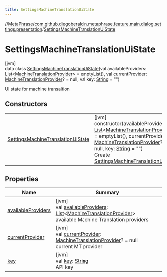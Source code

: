 ```yaml
---
title: SettingsMachineTranslationUiState
---
```

//[MetaPhrase](../../../index.html)/[com.github.diegoberaldin.metaphrase.feature.main.dialog.settings.presentation](../index.html)/[SettingsMachineTranslationUiState](index.html)



# SettingsMachineTranslationUiState



[jvm]\
data class [SettingsMachineTranslationUiState](index.html)(val availableProviders: [List](https://kotlinlang.org/api/latest/jvm/stdlib/kotlin.collections/-list/index.html)&lt;[MachineTranslationProvider](../../com.github.diegoberaldin.metaphrase.domain.mt.repository.data/-machine-translation-provider/index.html)&gt; = emptyList(), val currentProvider: [MachineTranslationProvider](../../com.github.diegoberaldin.metaphrase.domain.mt.repository.data/-machine-translation-provider/index.html)? = null, val key: [String](https://kotlinlang.org/api/latest/jvm/stdlib/kotlin/-string/index.html) = &quot;&quot;)

UI state for machine transaltion



## Constructors


| | |
|---|---|
| [SettingsMachineTranslationUiState](-settings-machine-translation-ui-state.html) | [jvm]<br>constructor(availableProviders: [List](https://kotlinlang.org/api/latest/jvm/stdlib/kotlin.collections/-list/index.html)&lt;[MachineTranslationProvider](../../com.github.diegoberaldin.metaphrase.domain.mt.repository.data/-machine-translation-provider/index.html)&gt; = emptyList(), currentProvider: [MachineTranslationProvider](../../com.github.diegoberaldin.metaphrase.domain.mt.repository.data/-machine-translation-provider/index.html)? = null, key: [String](https://kotlinlang.org/api/latest/jvm/stdlib/kotlin/-string/index.html) = &quot;&quot;)<br>Create [SettingsMachineTranslationUiState](index.html) |


## Properties


| Name | Summary |
|---|---|
| [availableProviders](available-providers.html) | [jvm]<br>val [availableProviders](available-providers.html): [List](https://kotlinlang.org/api/latest/jvm/stdlib/kotlin.collections/-list/index.html)&lt;[MachineTranslationProvider](../../com.github.diegoberaldin.metaphrase.domain.mt.repository.data/-machine-translation-provider/index.html)&gt;<br>available Machine Translation providers |
| [currentProvider](current-provider.html) | [jvm]<br>val [currentProvider](current-provider.html): [MachineTranslationProvider](../../com.github.diegoberaldin.metaphrase.domain.mt.repository.data/-machine-translation-provider/index.html)? = null<br>current MT provider |
| [key](key.html) | [jvm]<br>val [key](key.html): [String](https://kotlinlang.org/api/latest/jvm/stdlib/kotlin/-string/index.html)<br>API key |

